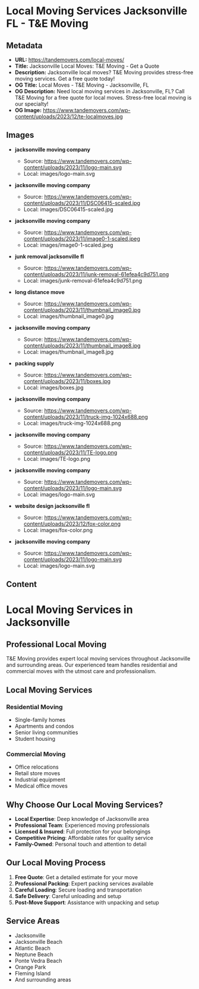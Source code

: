 # Local Moving Services Jacksonville FL - T&E Moving

## Metadata

- **URL:** https://tandemovers.com/local-moves/
- **Title:** Jacksonville Local Moves: T&E Moving - Get a Quote
- **Description:** Jacksonville local moves? T&E Moving provides stress-free moving services. Get a free quote today!
- **OG Title:** Local Moves - T&E Moving - Jacksonville, FL
- **OG Description:** Need local moving services in Jacksonville, FL? Call T&E Moving for a free quote for local moves. Stress-free local moving is our specialty!
- **OG Image:** https://www.tandemovers.com/wp-content/uploads/2023/12/te-localmoves.jpg

## Images

- **jacksonville moving company**
  - Source: https://www.tandemovers.com/wp-content/uploads/2023/11/logo-main.svg
  - Local: images/logo-main.svg

- **jacksonville moving company**
  - Source: https://www.tandemovers.com/wp-content/uploads/2023/11/DSC06415-scaled.jpg
  - Local: images/DSC06415-scaled.jpg

- **jacksonville moving company**
  - Source: https://www.tandemovers.com/wp-content/uploads/2023/11/image0-1-scaled.jpeg
  - Local: images/image0-1-scaled.jpeg

- **junk removal jacksonville fl**
  - Source: https://www.tandemovers.com/wp-content/uploads/2023/11/junk-removal-61efea4c9d751.png
  - Local: images/junk-removal-61efea4c9d751.png

- **long distance move**
  - Source: https://www.tandemovers.com/wp-content/uploads/2023/11/thumbnail_image0.jpg
  - Local: images/thumbnail_image0.jpg

- **jacksonville moving company**
  - Source: https://www.tandemovers.com/wp-content/uploads/2023/11/thumbnail_image8.jpg
  - Local: images/thumbnail_image8.jpg

- **packing supply**
  - Source: https://www.tandemovers.com/wp-content/uploads/2023/11/boxes.jpg
  - Local: images/boxes.jpg

- **jacksonville moving company**
  - Source: https://www.tandemovers.com/wp-content/uploads/2023/11/truck-img-1024x688.png
  - Local: images/truck-img-1024x688.png

- **jacksonville moving company**
  - Source: https://www.tandemovers.com/wp-content/uploads/2023/11/TE-logo.png
  - Local: images/TE-logo.png

- **jacksonville moving company**
  - Source: https://www.tandemovers.com/wp-content/uploads/2023/11/logo-main.svg
  - Local: images/logo-main.svg

- **website design jacksonville fl**
  - Source: https://www.tandemovers.com/wp-content/uploads/2023/12/fox-color.png
  - Local: images/fox-color.png

- **jacksonville moving company**
  - Source: https://www.tandemovers.com/wp-content/uploads/2023/11/logo-main.svg
  - Local: images/logo-main.svg

## Content

# Local Moving Services in Jacksonville

## Professional Local Moving

T&E Moving provides expert local moving services throughout Jacksonville and surrounding areas. Our experienced team handles residential and commercial moves with the utmost care and professionalism.

## Local Moving Services

### Residential Moving
- Single-family homes
- Apartments and condos
- Senior living communities
- Student housing

### Commercial Moving
- Office relocations
- Retail store moves
- Industrial equipment
- Medical office moves

## Why Choose Our Local Moving Services?

- **Local Expertise**: Deep knowledge of Jacksonville area
- **Professional Team**: Experienced moving professionals
- **Licensed & Insured**: Full protection for your belongings
- **Competitive Pricing**: Affordable rates for quality service
- **Family-Owned**: Personal touch and attention to detail

## Our Local Moving Process

1. **Free Quote**: Get a detailed estimate for your move
2. **Professional Packing**: Expert packing services available
3. **Careful Loading**: Secure loading and transportation
4. **Safe Delivery**: Careful unloading and setup
5. **Post-Move Support**: Assistance with unpacking and setup

## Service Areas

- Jacksonville
- Jacksonville Beach
- Atlantic Beach
- Neptune Beach
- Ponte Vedra Beach
- Orange Park
- Fleming Island
- And surrounding areas